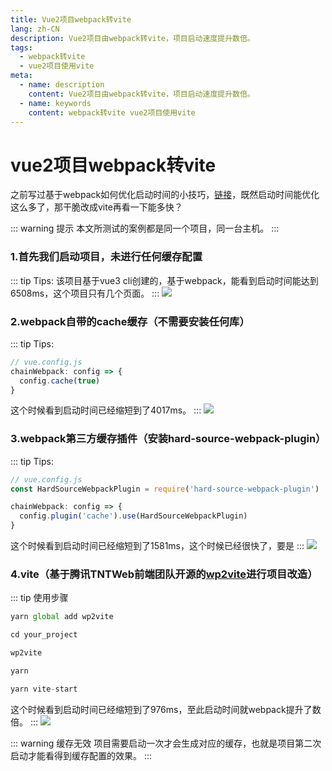 ```yaml
---
title: Vue2项目webpack转vite
lang: zh-CN
description: Vue2项目由webpack转vite，项目启动速度提升数倍。
tags:
  - webpack转vite
  - vue2项目使用vite
meta:
  - name: description
    content: Vue2项目由webpack转vite，项目启动速度提升数倍。
  - name: keywords
    content: webpack转vite vue2项目使用vite
---
```

# vue2项目webpack转vite

之前写过基于webpack如何优化启动时间的小技巧，[链接](https://www.yumcc.com/study/optimization/2021-7-13.html)，既然启动时间能优化这么多了，那干脆改成vite再看一下能多快？

::: warning 提示
本文所测试的案例都是同一个项目，同一台主机。
:::

### 1.首先我们启动项目，未进行任何缓存配置
::: tip Tips:
该项目基于vue3 cli创建的，基于webpack，能看到启动时间能达到6508ms，这个项目只有几个页面。
:::
![](https://www.yumcc.com/image/20210730150858.png)

### 2.webpack自带的cache缓存（不需要安装任何库）
::: tip Tips:
```javascript
// vue.config.js
chainWebpack: config => {
  config.cache(true)
}
```
这个时候看到启动时间已经缩短到了4017ms。
:::
![](https://www.yumcc.com/image/20210730171053.png)

### 3.webpack第三方缓存插件（安装hard-source-webpack-plugin）
::: tip Tips:
```javascript
// vue.config.js
const HardSourceWebpackPlugin = require('hard-source-webpack-plugin')

chainWebpack: config => {
  config.plugin('cache').use(HardSourceWebpackPlugin)
}
```
这个时候看到启动时间已经缩短到了1581ms，这个时候已经很快了，要是
:::
![](https://www.yumcc.com/image/20210730171054.png)

### 4.vite（基于腾讯TNTWeb前端团队开源的[wp2vite](https://github.com/tnfe/wp2vite)进行项目改造）
::: tip 使用步骤
```javascript
yarn global add wp2vite

cd your_project

wp2vite

yarn

yarn vite-start
```
这个时候看到启动时间已经缩短到了976ms，至此启动时间就webpack提升了数倍。
:::
![](https://www.yumcc.com/image/20210730171055.png)

::: warning 缓存无效
项目需要启动一次才会生成对应的缓存，也就是项目第二次启动才能看得到缓存配置的效果。
:::
